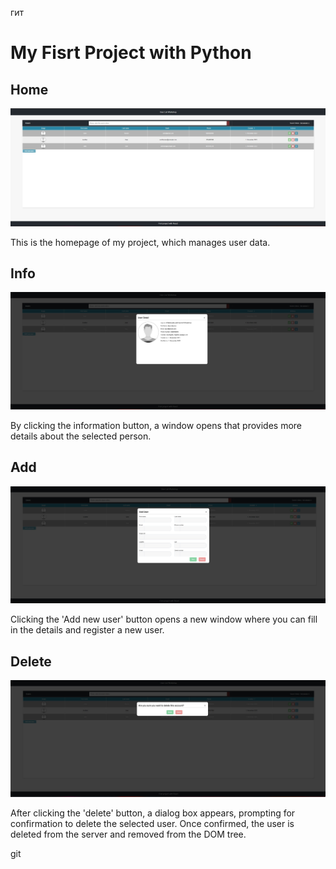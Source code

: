 гит 
<h1>My Fisrt Project with Python</h1>
<h2>Home</h2>
<img src="info/home.jpg" alt="home"/>
<p>This is the homepage of my project, which manages user data.</p>

<h2>Info</h2>
<img src="info/info.jpg" alt="info" >
<p>By clicking the information button, a window opens that provides more details about the selected person.</p>

<h2>Add</h2>
<img src="info/add.jpg" alt="add">
<p>Clicking the 'Add new user' button opens a new window where you can fill in the details and register a new user.</p>

<h2>Delete</h2>
<img src="info/delete.jpg" alt="delete">
<p>After clicking the 'delete' button, a dialog box appears, prompting for confirmation to delete the selected user. Once confirmed, the user is deleted from the server and removed from the DOM tree.</p>
git 
